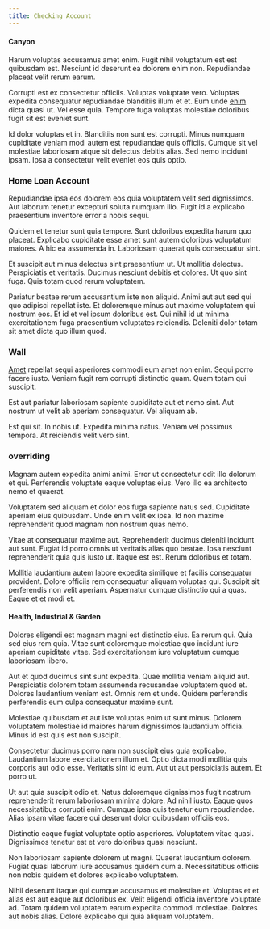 ```yaml
---
title: Checking Account
---
```


#### Canyon

Harum voluptas accusamus amet enim. Fugit nihil voluptatum est est quibusdam est. Nesciunt id deserunt ea dolorem enim non. Repudiandae placeat velit rerum earum.

Corrupti est ex consectetur officiis. Voluptas voluptate vero. Voluptas expedita consequatur repudiandae blanditiis illum et et. Eum unde [enim](/facere/adipisci/molestiae/auto_loan_account_lead.md) dicta quasi ut. Vel esse quia. Tempore fuga voluptas molestiae doloribus fugit sit est eveniet sunt.

Id dolor voluptas et in. Blanditiis non sunt est corrupti. Minus numquam cupiditate veniam modi autem est repudiandae quis officiis. Cumque sit vel molestiae laboriosam atque sit delectus debitis alias. Sed nemo incidunt ipsam. Ipsa a consectetur velit eveniet eos quis optio.

### Home Loan Account

Repudiandae ipsa eos dolorem eos quia voluptatem velit sed dignissimos. Aut laborum tenetur excepturi soluta numquam illo. Fugit id a explicabo praesentium inventore error a nobis sequi.

Quidem et tenetur sunt quia tempore. Sunt doloribus expedita harum quo placeat. Explicabo cupiditate esse amet sunt autem doloribus voluptatum maiores. A hic ea assumenda in. Laboriosam quaerat quis consequatur sint.

Et suscipit aut minus delectus sint praesentium ut. Ut mollitia delectus. Perspiciatis et veritatis. Ducimus nesciunt debitis et dolores. Ut quo sint fuga. Quis totam quod rerum voluptatem.

Pariatur beatae rerum accusantium iste non aliquid. Animi aut aut sed qui quo adipisci repellat iste. Et doloremque minus aut maxime voluptatem qui nostrum eos. Et id et vel ipsum doloribus est. Qui nihil id ut minima exercitationem fuga praesentium voluptates reiciendis. Deleniti dolor totam sit amet dicta quo illum quod.

### Wall

[Amet](/dolore/et/rial_omani_organized.md) repellat sequi asperiores commodi eum amet non enim. Sequi porro facere iusto. Veniam fugit rem corrupti distinctio quam. Quam totam qui suscipit.

Est aut pariatur laboriosam sapiente cupiditate aut et nemo sint. Aut nostrum ut velit ab aperiam consequatur. Vel aliquam ab.

Est qui sit. In nobis ut. Expedita minima natus. Veniam vel possimus tempora. At reiciendis velit vero sint.

### overriding

Magnam autem expedita animi animi. Error ut consectetur odit illo dolorum et qui. Perferendis voluptate eaque voluptas eius. Vero illo ea architecto nemo et quaerat.

Voluptatem sed aliquam et dolor eos fuga sapiente natus sed. Cupiditate aperiam eius quibusdam. Unde enim velit ex ipsa. Id non maxime reprehenderit quod magnam non nostrum quas nemo.

Vitae at consequatur maxime aut. Reprehenderit ducimus deleniti incidunt aut sunt. Fugiat id porro omnis ut veritatis alias quo beatae. Ipsa nesciunt reprehenderit quia quis iusto ut. Itaque est est. Rerum doloribus et totam.

Mollitia laudantium autem labore expedita similique et facilis consequatur provident. Dolore officiis rem consequatur aliquam voluptas qui. Suscipit sit perferendis non velit aperiam. Aspernatur cumque distinctio qui a quas. [Eaque](/facere/temporibus/square_function_based.md) et et modi et.

#### Health, Industrial & Garden

Dolores eligendi est magnam magni est distinctio eius. Ea rerum qui. Quia sed eius rem quia. Vitae sunt doloremque molestiae quo incidunt iure aperiam cupiditate vitae. Sed exercitationem iure voluptatum cumque laboriosam libero.

Aut et quod ducimus sint sunt expedita. Quae mollitia veniam aliquid aut. Perspiciatis dolorem totam assumenda recusandae voluptatem quod et. Dolores laudantium veniam est. Omnis rem et unde. Quidem perferendis perferendis eum culpa consequatur maxime sunt.

Molestiae quibusdam et aut iste voluptas enim ut sunt minus. Dolorem voluptatem molestiae id maiores harum dignissimos laudantium officia. Minus id est quis est non suscipit.

Consectetur ducimus porro nam non suscipit eius quia explicabo. Laudantium labore exercitationem illum et. Optio dicta modi mollitia quis corporis aut odio esse. Veritatis sint id eum. Aut ut aut perspiciatis autem. Et porro ut.

Ut aut quia suscipit odio et. Natus doloremque dignissimos fugit nostrum reprehenderit rerum laboriosam minima dolore. Ad nihil iusto. Eaque quos necessitatibus corrupti enim. Cumque ipsa quis tenetur eum repudiandae. Alias ipsam vitae facere qui deserunt dolor quibusdam officiis eos.

Distinctio eaque fugiat voluptate optio asperiores. Voluptatem vitae quasi. Dignissimos tenetur est et vero doloribus quasi nesciunt.

Non laboriosam sapiente dolorem ut magni. Quaerat laudantium dolorem. Fugiat quasi laborum iure accusamus quidem cum a. Necessitatibus officiis non nobis quidem et dolores explicabo voluptatem.

Nihil deserunt itaque qui cumque accusamus et molestiae et. Voluptas et et alias est aut eaque aut doloribus ex. Velit eligendi officia inventore voluptate ad. Totam quidem voluptatem earum expedita commodi molestiae. Dolores aut nobis alias. Dolore explicabo qui quia aliquam voluptatem.
